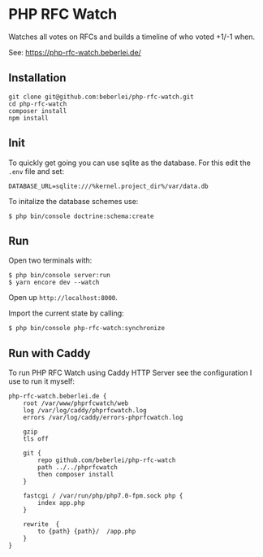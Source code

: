 # PHP RFC Watch

Watches all votes on RFCs and builds a timeline of who voted +1/-1 when.

See: https://php-rfc-watch.beberlei.de/

## Installation

    git clone git@github.com:beberlei/php-rfc-watch.git
    cd php-rfc-watch
    composer install
    npm install

## Init

To quickly get going you can use sqlite as the database. For this edit the `.env` file and set:

    DATABASE_URL=sqlite:///%kernel.project_dir%/var/data.db

To initalize the database schemes use:

    $ php bin/console doctrine:schema:create

## Run

Open two terminals with:

    $ php bin/console server:run
    $ yarn encore dev --watch

Open up `http://localhost:8000`.

Import the current state by calling:

    $ php bin/console php-rfc-watch:synchronize

## Run with Caddy

To run PHP RFC Watch using Caddy HTTP Server see the configuration I use to run it myself:

```
php-rfc-watch.beberlei.de {
    root /var/www/phprfcwatch/web
    log /var/log/caddy/phprfcwatch.log
    errors /var/log/caddy/errors-phprfcwatch.log

    gzip 
    tls off

    git {
        repo github.com/beberlei/php-rfc-watch
        path ../../phprfcwatch
        then composer install
    }

    fastcgi / /var/run/php/php7.0-fpm.sock php {
        index app.php
    }

    rewrite  {
        to {path} {path}/  /app.php
    }
}
```
